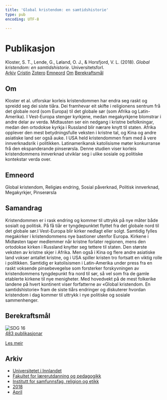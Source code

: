 ```yaml
---
title: 'Global kristendom: en samtidshistorie'
type: pub
encoding: UTF-8

---
```

<h1>Publikasjon</h1>
<article id="csl-bib-container-RX5E9IZY" class="csl-bib-container">
  <div class="csl-bib-body"> <div class="csl-entry">Kloster, S. T., Lende, G., Løland, O. J., &#38; Horsfjord, V. L. (2018). <i>Global kristendom: en samtidshistorie</i>. Universitetsforl.</div> </div>
  <div class="csl-bib-buttons">
    <a href="#taxonomy-article-RX5E9IZY" alt="archive" class="csl-bib-button">Arkiv</a>
    <a href="https://app.cristin.no/results/show.jsf?id=1582614" alt="Cristin" class="csl-bib-button">Cristin</a>
    <a href="http://zotero.org/groups/5881554/items/RX5E9IZY" alt="Zotero" class="csl-bib-button">Zotero</a>
    <a href="#keywords-article-RX5E9IZY" alt="keywords" class="csl-bib-button">Emneord</a>
    <a href="#about-article-RX5E9IZY" alt="about_pub" class="csl-bib-button">Om</a>
    <a href="#sdg-article-RX5E9IZY" alt="sdg" class="csl-bib-button">Berekraftsmål</a>
  </div>
  <div id="csl-bib-meta-container-RX5E9IZY"></div>
</article>
<div id="csl-bib-meta-RX5E9IZY" class="csl-bib-meta">
  <article id="about-article-RX5E9IZY" class="about_pub-article">
    <h1>Om</h1>
    Kloster et al. utforskar korleis kristendommen har endra seg raskt og spreidd seg dei siste tiåra. Dei framhevar eit skifte i religionens sentrum frå det globale nord (som Europa) til det globale sør (som Afrika og Latin-Amerika). I Vest-Europa stenger kyrkjene, medan megakyrkjene blomstrar i andre delar av verda. Midtausten ser ein nedgang i kristne befolkningar, medan den ortodokse kyrkja i Russland blir nærare knytt til staten. Afrika opplever den mest betydningsfulle veksten i kristne tal, og Kina og andre asiatiske land ser også auke. I USA held kristendommen fram med å vere innverknadsrik i politikken. Latinamerikansk katolisisme møter konkurranse frå den ekspanderande pinserørsla. Denne studien viser korleis kristendommens innverknad utviklar seg i ulike sosiale og politiske kontekstar verda over.
  </article>
  <article id="keywords-article-RX5E9IZY" class="keywords-article">
    <h1>Emneord</h1>
    Global kristendom, Religiøs endring, Sosial påverknad, Politisk innverknad, Megakyrkjer, Pinserørsla
  </article>
  <article id="abstract-article-RX5E9IZY" class="abstract-article">
    <h1>Samandrag</h1>
    Kristendommen er i rask endring og kommer til uttrykk på nye måter både sosialt og politisk. På få tiår er tyngdepunktet flyttet fra det globale nord til det globale sør.I Vest-Europa blir kirker nedlagt eller solgt. Samtidig fylles megakirker i kristendommens nye bastioner utenfor Europa. Kirkene i Midtøsten taper medlemmer når kristne forlater regionen, mens den ortodokse kirken i Russland knytter seg tettere til staten. Den største veksten av kristne skjer i Afrika. Men også i Kina og flere andre asiatiske land vokser antallet kristne, og i USA spiller kristen tro fortsatt en viktig rolle i politikken. Samtidig er katolisismen i Latin-Amerika under press fra en raskt voksende pinsebevegelse som forsterker forskyvningen av kristendommens tyngdepunkt fra nord til sør, så vel som fra de gamle etablerte kirkene til nye menigheter. Med hovedvekt på de mest folkerike landene på hvert kontinent viser forfatterne av «Global kristendom. En samtidshistorie» fram de siste tiårs endringer og diskuterer hvordan kristendom i dag kommer til uttrykk i nye politiske og sosiale sammenhenger.
  </article>
  <article id="sdg-article-RX5E9IZY" class="sdg-article">
    <h1>Berekraftsmål</h1>
    <div class="sdg-container"><div id="sdg16" class="sdg">
        <img src="{{< params subfolder >}}images/sdg/sdg16_nn.png" class="image" alt="SDG 16">
        <div class="sdg-overlay">
          <a href="{{< params subfolder >}}nn/archive/?sdg=16#archive" class="sdg-publication-count"><span>483</span> publikasjonar</a>
          <p><a href="https://fn.no/om-fn/fns-baerekraftsmaal/fred-rettferdighet-og-velfungerende-institusjoner?lang=nno-NO" class="sdg-read-more">Les meir</a></p>
        </div>
      </div></div>
  </article>
  <article id="taxonomy-article-RX5E9IZY" class="taxonomy-article">
    <h1>Arkiv</h1>
    <ul>
      <li><a href="{{< params subfolder >}}nn/archive/?key=3DCRN523">Universitetet i Innlandet</a></li>
      <li><a href="{{< params subfolder >}}nn/archive/?key=WYNZA47F">Fakultet for lærerutdanning og pedagogikk</a></li>
      <li><a href="{{< params subfolder >}}nn/archive/?key=XY7UYWKQ">Institutt for samfunnsfag, religion og etikk</a></li>
      <li><a href="{{< params subfolder >}}nn/archive/?key=9MEWKPK8">2018</a></li>
      <li><a href="{{< params subfolder >}}nn/archive/?key=YE2HQAJ8">April</a></li>
    </ul>
  </article>
</div>
